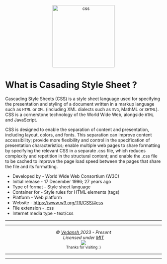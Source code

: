 <div align="center">
    <img 
        src="https://cdn.jsdelivr.net/gh/offensive-vk/Icons@master/css3/css3-original.svg" 
        height=200 
        width=200 
        alt="css" 
    >
</div>

# **What is Casading Style Sheet** ?

Cascading Style Sheets (CSS) is a style sheet language used for specifying the presentation and styling of a document written in a markup language such as `HTML` or `XML` (including XML dialects such as `SVG`, MathML or `XHTML`). CSS is a cornerstone technology of the World Wide Web, alongside `HTML` and JavaScript.

CSS is designed to enable the separation of content and presentation, including layout, colors, and fonts. This separation can improve content accessibility; provide more flexibility and control in the specification of presentation characteristics; enable multiple web pages to share formatting by specifying the relevant CSS in a separate .css file, which reduces complexity and repetition in the structural content; and enable the .css file to be cached to improve the page load speed between the pages that share the file and its formatting.

- Developed by - World Wide Web Consortium (W3C)
- Initial release - 17 December 1996; 27 years ago
- Type of format - Style sheet language
- Container for - Style rules for HTML elements (tags)
- Platform - Web platform
- Website	- https://www.w3.org/TR/CSS/#css
- File extension - .css
- Internet media type - text/css

***
***

<p align="center">
  <i>&copy; <a href="https://github.com/offensive-vk/">Vedansh </a> 2023 - Present</i><br>
  <i>Licensed under <a href="https://mit-license.org/">MIT</a></i><br>
  <a href="https://github.com/npm-run-test"><img src="https://i.ibb.co/4KtpYxb/octocat-clean-mini.png" /></a><br>
  <sup>Thanks for visiting :)</sup>
</p>

***
***